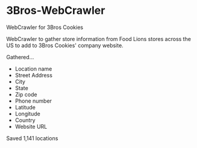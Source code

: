 # 3Bros-WebCrawler
WebCrawler for 3Bros Cookies

WebCrawler to gather store information from Food Lions stores across the US to add to 3Bros Cookies' company website.

Gathered...
- Location name
- Street Address
- City
- State
- Zip code
- Phone number
- Latitude
- Longitude
- Country
- Website URL

Saved 1,141 locations